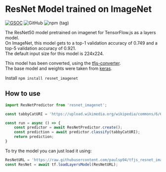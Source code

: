 # ResNet Model trained on ImageNet
[![GSOC](https://img.shields.io/badge/GSOC-2019-yellow)](https://summerofcode.withgoogle.com/organizations/6137730124218368/?sp-page=2#4558376158101504)
![GitHub](https://img.shields.io/github/license/paulsp94/tfjs_resnet_imagenet)
![npm (tag)](https://img.shields.io/npm/v/resnet_imagenet/latest)

The ResNet50 model pretrained on imagenet for TensorFlow.js as a layers model.   
On ImageNet, this model gets to a top-1 validation accuracy of 0.749 and a top-5 validation accuracy of 0.921.   
The default input size for this model is 224x224.   

This model has been converted, using the [tfjs-converter][1].  
The base model and weights were taken from [keras][2].

[1]: https://www.npmjs.com/package/@tensorflow/tfjs-converter
[2]: https://keras.io/applications/#resnet

Install `npm install resnet_imagenet`

## How to use

```javascript
import ResNetPredictor from 'resnet_imagenet';

const tabbyCatURI = 'https://upload.wikimedia.org/wikipedia/commons/6/66/An_up-close_picture_of_a_curious_male_domestic_shorthair_tabby_cat.jpg';

const run = async () => {
    const predictor = await ResNetPredictor.create();
    const prediction = await predictor.classify(tabbyCatURI);
    return prediction;
}
```

To try the model you can just load it using:    
```javascript
ResNetURL = 'https://raw.githubusercontent.com/paulsp94/tfjs_resnet_imagenet/master/ResNet50/model.json';
const ResNet = await tf.loadLayersModel(ResNetURL);
```